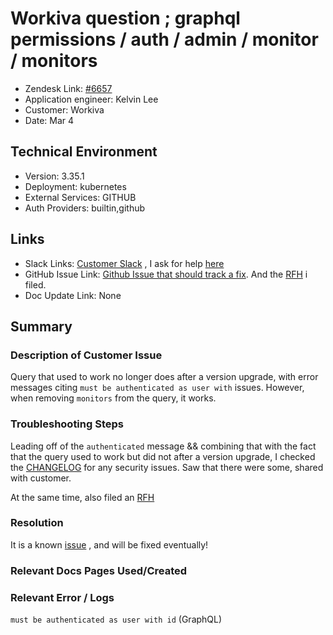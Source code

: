 
# Workiva question ; graphql permissions / auth / admin / monitor / monitors <!-- Ticket Title  Hint: include keywords to make it searchable -->

- Zendesk Link: [#6657](https://sourcegraph.zendesk.com/agent/tickets/6657)
- Application engineer: Kelvin Lee
- Customer: Workiva <!-- Redact if this contains personally identifying information -->
- Date: Mar 4

<!-- Data populated from integration, speak to Ben Gordon or Michael Bali if not working -->
<!-- During Internal team trial, fill missing data manually (we are waiting for all data to sync) -->

## Technical Environment
- Version: 3.35.1​
- Deployment: kubernetes
- External Services: GITHUB
- Auth Providers: builtin,github


## Links
<!-- Data for application engineer manual entry -->
- Slack Links: [Customer Slack](https://sourcegraph.slack.com/archives/CTJUDV6JH/p1646427448284669) , I ask for help [here](https://sourcegraph.slack.com/archives/C01JR51JR5J/p1646775128092299) 
- GitHub Issue Link: [Github Issue that should track a fix](https://github.com/sourcegraph/sourcegraph/issues/31321). And the [RFH](https://github.com/sourcegraph/customer/issues/750) i filed.
- Doc Update Link: None

## Summary
### Description of Customer Issue
Query that used to work no longer does after a version upgrade, with error messages citing `must be authenticated as user with` issues.  However, when removing `monitors` from the query, it works.

### Troubleshooting Steps
Leading off of the `authenticated` message && combining that with the fact that the query used to work but did not after a version upgrade, I checked the [CHANGELOG](https://docs.sourcegraph.com/CHANGELOG)  for any security issues. Saw that there were some, shared with customer.

At the same time, also filed an [RFH](https://github.com/sourcegraph/customer/issues/750) 

### Resolution
It is a known [issue](https://github.com/sourcegraph/sourcegraph/issues/31321) , and will be fixed eventually!

### Relevant Docs Pages Used/Created

### Relevant Error / Logs
<!-- Please redact keys, tokens, and personal identifying information -->
`must be authenticated as user with id` (GraphQL)

<!-- Once complete, upload a copy to https://github.com/sourcegraph/support-tools-internal/tree/main/resolved-tickets as a .md file -->
<!-- Name the file 6657.md -->
